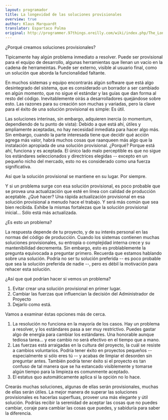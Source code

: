 ```yaml
---
layout: programador
title: La longevidad de las soluciones provisionales
overview: true
author: Klaus Marquardt
translator: Espartaco Palma
original: http://programmer.97things.oreilly.com/wiki/index.php/The_Longevity_of_Interim_Solutions
---
```


¿Porqué creamos soluciones provisionales?


Tipicamente hay algún problema inmediato a resolver. Puede ser
provisional para el equipo de desarrollo, algunas herramientas que
llenan un vacío en la cadena de herrameintas. Puede ser externo, visible
al usuario final, como un solución que aborda la funcionalidad faltante.

En muchos sistemas y equipo encontrarás algún software que está algo
desintegrado del sistema, que es considerado un borrador a ser cambiado
en algún momento, que no sigue el estándar y las guías que dan forma al
resto del código. Inevitablemente oirás a desarrolladores quejándose
sobre esto. Las razones para su creación son muchas y variadas, pero la
clave para el éxito de una solución provisional es simple: Es útil.

Las soluciones interinas, sin embargo, adquieren inercia (o momentum,
dependiendo de tu punto de vista): Debido a que está ahí, útiles y
ampliamente aceptadas, no hay necesidad inmediata para hacer algo más.
Sin embargo, cuando la parte interesada tiene que decidir qué acción
agrega más valor, habrá muchos cosas que raanqueen más algo que la
instalación apropiada de una solución provisional. ¿Porqué? Porque está
ahí, funciona y es aceptada. El único lado malo perceptible es que no
sigue los estándares seleccionados y directrices elegidas -- excepto en
un pequeño nicho del mercado, esto no es considerado como una fuerza
significativa.

Así que la solución provisional se mantiene en su lugar. Por siempre.

Y si un problema surge con esa solución provisional, es poco probable
que se provea una actualización que esté en línea con calidad de
producción aceptable. ¿Qué hacer? Una rápida actualización provisional
en esa solución provisional a menudo hace el trabajo. Y será más común
que sea bien recibida. Exhibe la mismas fortalezas que la solución
provisional inicial... Sólo está más actualizada.

¿Es esto un problema?

La respuesta depende de tu proyecto, y de su interés personal en las
normas del código de producción. Cuando los sistemas contienen muchas
soluciones provisionales, su entropía o complejidad interna crece y su
mantenibilidad decrementa. Sin embargo, esto es problablemente la
pregunta equivocada a preguntar primero. Recuerda que estamos hablando
sobre una solución. Podría no ser tu solución preferida -- es poco
probable que sea la solución preferida de nadie --, pero es débil la
motivación para rehacer esta solución.

¿Así que qué podrían hacer si vemos un problema?

1. Evitar crear una solución provisional en primer lugar.
2. Cambiar las fuerzas que influencian la decisión del Administrador de
Proyecto
3. Dejarlo como está.

Vamos a examinar éstas opciones más de cerca.

1. La resolución no funciona en la mayoría de los casos. Hay un problema
a resolver, y los estándares pasa a ser muy restrictivo. Puedes gastar
algo de energía para cambiar los estándares.  Una honorable aunque
tediosa tarea... y ese cambio no será efectivo en el tiempo que a mano.
2. Las fuerzas está arraigadas en la cultura del proyecto, la cuál se
resiste a cambios voluntarios. Podría tener éxito en proyectos pequeños
-- especialmente si sólo eres tú -- y acabas de limpiar el desorden sin
preguntar antes. También podría tener éxito si el proyecto es tan
confuso de tal manera que se ha estancado visiblemente y tomarse algún
tiempo para la limpieza es comunmente aceptado.
3. El estatus quo automáticamente aplica si la opción no lo hace.

Crearás muchas soluciones, algunas de ellas serán provisionales, muchas
de ellas serán útiles. La mejor manera de superar las soluciones
provisionales es hacerlas superfluas, proveer una más elegante y útil
solución. Podrías recibir la serenidad de aceptar las cosas que no
puedes cambiar, coraje para cambiar las cosas que puedes, y sabiduría
para saber la diferencia.

